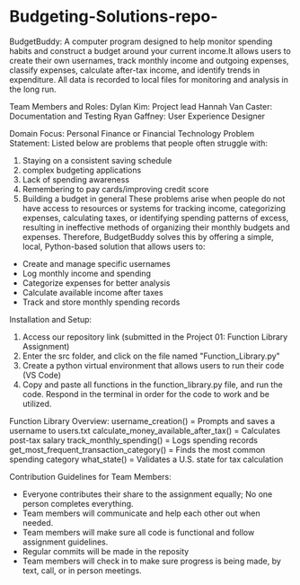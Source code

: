 # Budgeting-Solutions-repo-

BudgetBuddy: A computer program designed to help monitor spending habits and construct a budget around
your current income.It allows users to create their own usernames, track monthly income and outgoing expenses, classify expenses, calculate after-tax income, and identify trends in expenditure. All data is recorded to local files for monitoring and analysis in the long run.

Team Members and Roles:
Dylan Kim: Project lead
Hannah Van Caster: Documentation and Testing
Ryan Gaffney: User Experience Designer

Domain Focus: Personal Finance or Financial Technology
Problem Statement: 
Listed below are problems that people often struggle with:
1. Staying on a consistent saving schedule
2. complex budgeting applications
3. Lack of spending awareness
4. Remembering to pay cards/improving credit score
5. Building a budget in general
These problems arise when people do not have access to resources or systems for tracking income, categorizing expenses, calculating taxes, or identifying spending patterns of excess, resulting in ineffective methods of organizing their monthly budgets and expenses. Therefore, BudgetBuddy solves this by offering a simple, local, Python-based solution that allows users to:
- Create and manage specific usernames
- Log monthly income and spending
- Categorize expenses for better analysis
- Calculate available income after taxes
- Track and store monthly spending records

Installation and Setup: 
1. Access our repository link (submitted in the Project 01: Function Library Assignment)
2. Enter the src folder, and click on the file named "Function_Library.py"
3. Create a python virtual environment that allows users to run their code (VS Code)
4. Copy and paste all functions in the function_library.py file, and run the code. Respond in the terminal in order for the code to work and be utilized.

Function Library Overview:
username_creation() = Prompts and saves a username to users.txt
calculate_money_available_after_tax() = Calculates post-tax salary
track_monthly_spending() = Logs spending records
get_most_frequent_transaction_category() = Finds the most common spending category
what_state() = Validates a U.S. state for tax calculation


Contribution Guidelines for Team Members:
- Everyone contributes their share to the assignment equally; No one person completes everything.
- Team members will communicate and help each other out when needed.
- Team members will make sure all code is functional and follow assignment guidelines.
- Regular commits will be made in the reposity
- Team members will check in to make sure progress is being made, by text, call, or in person meetings.
